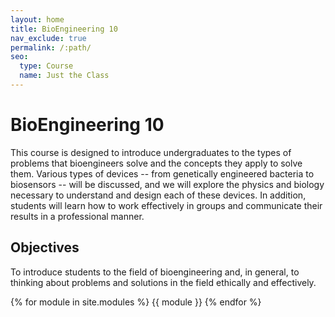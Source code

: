 ```yaml
---
layout: home
title: BioEngineering 10
nav_exclude: true
permalink: /:path/
seo:
  type: Course
  name: Just the Class
---
```


# BioEngineering 10

This course is designed to introduce undergraduates to the types of problems that bioengineers solve and the concepts they apply to solve them. Various types of devices -- from genetically engineered bacteria to biosensors -- will be discussed, and we will explore the physics and biology necessary to understand and design each of these devices. In addition, students will learn how to work effectively in groups and communicate their results in a professional manner.

## Objectives
To introduce students to the field of bioengineering and, in general, to thinking about problems and
solutions in the field ethically and effectively.

{% for module in site.modules %}
{{ module }}
{% endfor %}